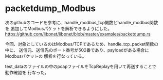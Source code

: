 # packetdump_Modbus

次のgithubのコードを参考に、handle_modbus_tcp関数とhandle_modbus関数を
追加してModbusパケットを解析できるようにした。
https://github.com/libpnet/libpnet/blob/master/examples/packetdump.rs

今回、対象としているのはModbus/TCPであるため、handle_tcp_packet関数の中に、
送信元、送信先のポート番号が502番であり、payloadがある場合にModbusパケットの
解析を行なっている。

test_dataのファイルの中のpcapファイルをTcpReplayを用いて再送することで動作確認を
行なった。
